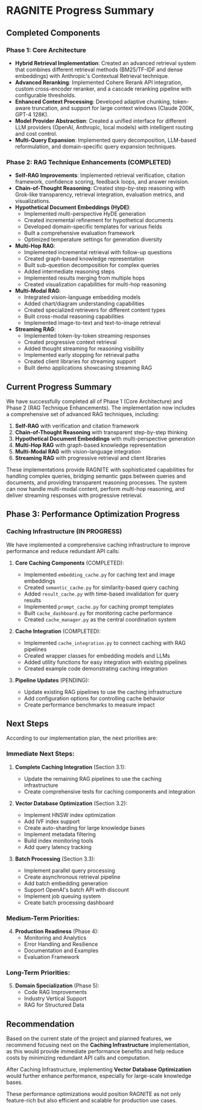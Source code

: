 # RAGNITE Progress Summary

## Completed Components

### Phase 1: Core Architecture
- **Hybrid Retrieval Implementation**: Created an advanced retrieval system that combines different retrieval methods (BM25/TF-IDF and dense embeddings) with Anthropic's Contextual Retrieval technique.
- **Advanced Reranking**: Implemented Cohere Rerank API integration, custom cross-encoder reranker, and a cascade reranking pipeline with configurable thresholds.
- **Enhanced Context Processing**: Developed adaptive chunking, token-aware truncation, and support for large context windows (Claude 200K, GPT-4 128K).
- **Model Provider Abstraction**: Created a unified interface for different LLM providers (OpenAI, Anthropic, local models) with intelligent routing and cost control.
- **Multi-Query Expansion**: Implemented query decomposition, LLM-based reformulation, and domain-specific query expansion techniques.

### Phase 2: RAG Technique Enhancements (COMPLETED)
- **Self-RAG Improvements**: Implemented retrieval verification, citation framework, confidence scoring, feedback loops, and answer revision.
- **Chain-of-Thought Reasoning**: Created step-by-step reasoning with Grok-like transparency, retrieval integration, evaluation metrics, and visualizations.
- **Hypothetical Document Embeddings (HyDE)**: 
  - Implemented multi-perspective HyDE generation
  - Created incremental refinement for hypothetical documents
  - Developed domain-specific templates for various fields
  - Built a comprehensive evaluation framework
  - Optimized temperature settings for generation diversity
- **Multi-Hop RAG**:
  - Implemented incremental retrieval with follow-up questions
  - Created graph-based knowledge representation
  - Built sub-question decomposition for complex queries
  - Added intermediate reasoning steps
  - Implemented results merging from multiple hops
  - Created visualization capabilities for multi-hop reasoning
- **Multi-Modal RAG**:
  - Integrated vision-language embedding models
  - Added chart/diagram understanding capabilities
  - Created specialized retrievers for different content types
  - Built cross-modal reasoning capabilities
  - Implemented image-to-text and text-to-image retrieval
- **Streaming RAG**:
  - Implemented token-by-token streaming responses
  - Created progressive context retrieval
  - Added thought streaming for reasoning visibility
  - Implemented early stopping for retrieval paths
  - Created client libraries for streaming support
  - Built demo applications showcasing streaming RAG

## Current Progress Summary

We have successfully completed all of Phase 1 (Core Architecture) and Phase 2 (RAG Technique Enhancements). The implementation now includes a comprehensive set of advanced RAG techniques, including:

1. **Self-RAG** with verification and citation framework
2. **Chain-of-Thought Reasoning** with transparent step-by-step thinking
3. **Hypothetical Document Embeddings** with multi-perspective generation
4. **Multi-Hop RAG** with graph-based knowledge representation
5. **Multi-Modal RAG** with vision-language integration
6. **Streaming RAG** with progressive retrieval and client libraries

These implementations provide RAGNITE with sophisticated capabilities for handling complex queries, bridging semantic gaps between queries and documents, and providing transparent reasoning processes. The system can now handle multi-modal content, perform multi-hop reasoning, and deliver streaming responses with progressive retrieval.

## Phase 3: Performance Optimization Progress

### Caching Infrastructure (IN PROGRESS)
We have implemented a comprehensive caching infrastructure to improve performance and reduce redundant API calls:

1. **Core Caching Components** (COMPLETED):
   - Implemented `embedding_cache.py` for caching text and image embeddings
   - Created `semantic_cache.py` for similarity-based query caching
   - Added `result_cache.py` with time-based invalidation for query results
   - Implemented `prompt_cache.py` for caching prompt templates
   - Built `cache_dashboard.py` for monitoring cache performance
   - Created `cache_manager.py` as the central coordination system

2. **Cache Integration** (COMPLETED):
   - Implemented `cache_integration.py` to connect caching with RAG pipelines
   - Created wrapper classes for embedding models and LLMs
   - Added utility functions for easy integration with existing pipelines
   - Created example code demonstrating caching integration

3. **Pipeline Updates** (PENDING):
   - Update existing RAG pipelines to use the caching infrastructure
   - Add configuration options for controlling cache behavior
   - Create performance benchmarks to measure impact

## Next Steps

According to our implementation plan, the next priorities are:

### Immediate Next Steps:
1. **Complete Caching Integration** (Section 3.1):
   - Update the remaining RAG pipelines to use the caching infrastructure
   - Create comprehensive tests for caching components and integration

2. **Vector Database Optimization** (Section 3.2):
   - Implement HNSW index optimization
   - Add IVF index support
   - Create auto-sharding for large knowledge bases
   - Implement metadata filtering
   - Build index monitoring tools
   - Add query latency tracking

3. **Batch Processing** (Section 3.3):
   - Implement parallel query processing
   - Create asynchronous retrieval pipeline
   - Add batch embedding generation
   - Support OpenAI's batch API with discount
   - Implement job queuing system
   - Create batch processing dashboard

### Medium-Term Priorities:
4. **Production Readiness** (Phase 4):
   - Monitoring and Analytics
   - Error Handling and Resilience
   - Documentation and Examples
   - Evaluation Framework

### Long-Term Priorities:
5. **Domain Specialization** (Phase 5):
   - Code RAG Improvements
   - Industry Vertical Support
   - RAG for Structured Data

## Recommendation

Based on the current state of the project and planned features, we recommend focusing next on the **Caching Infrastructure** implementation, as this would provide immediate performance benefits and help reduce costs by minimizing redundant API calls and computation.

After Caching Infrastructure, implementing **Vector Database Optimization** would further enhance performance, especially for large-scale knowledge bases.

These performance optimizations would position RAGNITE as not only feature-rich but also efficient and scalable for production use cases. 